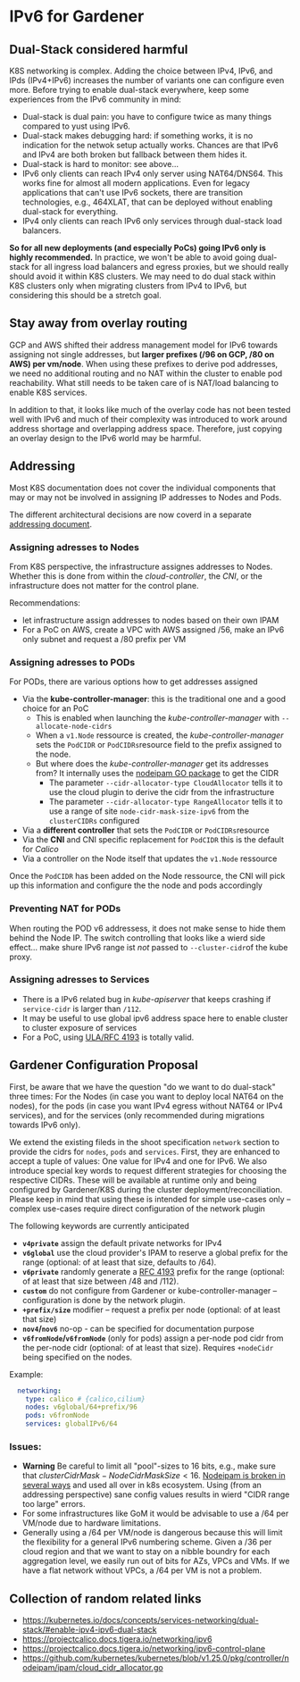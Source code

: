 # IPv6 for Gardener 

## Dual-Stack considered harmful

K8S networking is complex. Adding the choice between IPv4, IPv6, and IPds (IPv4+IPv6) increases the number of variants one can configure even more.
Before trying to enable dual-stack everywhere, keep some experiences from the IPv6 community in mind:
- Dual-stack is dual pain: you have to configure twice as many things compared to yust using IPv6.
- Dual-stack makes debugging hard: if something works, it is no indication for the netwok setup actually works. Chances are that IPv6 and IPv4 are both broken but fallback between them hides it.
- Dual-stack is hard to monitor: see above…
- IPv6 only clients can reach IPv4 only server using NAT64/DNS64. This works fine for almost all modern applications. Even for legacy applications that can't use IPv6 sockets, there are transition technologies, e.g., 464XLAT, that can be deployed without enabling dual-stack for everything.
- IPv4 only clients can reach IPv6 only services through dual-stack load balancers.

**So for all new deployments (and especially PoCs) going IPv6 only is highly recommended.**
In practice, we won't be able to avoid going dual-stack for all ingress load balancers and egress proxies, but we should really should avoid it within K8S clusters. We may need to do dual stack within K8S clusters only when migrating clusters from IPv4 to IPv6, but considering this should be a stretch goal. 

## Stay away from overlay routing

GCP and AWS shifted their address management model for IPv6 towards assigning not single addresses, but **larger prefixes (/96 on GCP, /80 on AWS) per vm/node**.
When using these prefixes to derive pod addresses, we need no additional routing and no NAT within the cluster to enable pod reachability. What still needs to be taken care of is NAT/load balancing to enable K8S services. 

In addition to that, it looks like much of the overlay code has not been tested well with IPv6 and much of their complexity was introduced to work around address shortage and overlapping address space. Therefore, just copying an overlay design to the IPv6 world may be harmful. 

## Addressing

Most K8S documentation does not cover the individual components that may or may not be involved in assigning IP addresses to Nodes and Pods. 

The different architectural decisions are now coverd in a separate [addressing document](addressing).
  
### Assigning adresses to Nodes

From K8S perspective, the infrastructure assignes addresses to Nodes. Whether this is done from within the *cloud-controller*, the *CNI*, or the infrastructure does not matter for the control plane. 

Recommendations:
- let infrastructure assign addresses to nodes based on their own IPAM
- For a PoC on AWS, create a VPC with AWS assigned /56, make an IPv6 only subnet and request a /80 prefix per VM

### Assigning adresses to PODs

For PODs, there are various options how to get addresses assigned
- Via the **kube-controller-manager**: this is the traditional one and a good choice for an PoC
  - This is enabled when launching the *kube-controller-manager* with  ```--allocate-node-cidrs```
  - When a `v1.Node` ressource is created, the *kube-controller-manager* sets the `PodCIDR` or `PodCIDRs`resource field to the prefix assigned to the node.
  - But where does the *kube-controller-manager* get its addresses from? It internally uses the [nodeipam GO package](https://pkg.go.dev/k8s.io/kubernetes/pkg/controller/nodeipam) to get the CIDR
    - The parameter ```--cidr-allocator-type CloudAllocator``` tells it to use the cloud plugin to derive the cidr from the infrastructure
    - The parameter ```--cidr-allocator-type RangeAllocator``` tells it to use a range of site ```node-cidr-mask-size-ipv6``` from the ```clusterCIDRs``` configured
- Via a **different controller** that sets the `PodCIDR` or `PodCIDRs`resource  
- Via the **CNI** and CNI specific replacement for `PodCIDR` this is the default for *Calico*
- Via a controller on the Node itself that updates the `v1.Node` ressource

Once the `PodCIDR` has been added on the Node ressource, the CNI will pick up this information and configure the the node and pods accordingly  

### Preventing NAT for PODs

When routing the POD v6 addressess, it does not make sense to hide them behind the Node IP.  The switch controlling that looks like a wierd side effect… make shure IPv6 range ist *not* passed to `--cluster-cidr`of the kube proxy. 

### Assigning adresses to Services

- There is a IPv6 related bug in *kube-apiserver* that keeps crashing if ```service-cidr``` is larger than ```/112```.
- It may be useful to use global ipv6 address space here to enable cluster to cluster exposure of services
- For a PoC, using [ULA/RFC 4193](https://datatracker.ietf.org/doc/html/rfc4193) is totally valid.

## Gardener Configuration Proposal

First, be aware that we have the question "do we want to do dual-stack" three times: For the Nodes (in case you want to deploy local NAT64 on the nodes), for the pods (in case you want IPv4 egress without NAT64 or IPv4 services), and for the services (only recommended during migrations towards IPv6 only).

We extend the existing fileds in the shoot specification `network` section to provide the cidrs for `nodes`, `pods` and `services`. 
First, they are enhanced to accept a tuple of values: One value for IPv4 and one for IPv6. 
We also introduce special key words to request different strategies for choosing the respective CIDRs. 
These will be available at runtime only and being configured by Gardener/K8S during the cluster deployment/reconciliation.
Please keep in mind that using these is intended for simple use-cases only – complex use-cases require direct configuration of the network plugin

The following keywords are currently anticipated
- **`v4private`** assign the default private networks for IPv4 
- **`v6global`** use the cloud provider's IPAM to reserve a global prefix for the range (optional: of at least that size, defaults to /64).
- **`v6private`** randomly generate a [RFC 4193](https://datatracker.ietf.org/doc/html/rfc4193) prefix for the range (optional: of at least that size between /48 and /112).
- **`custom`** do not configure from Gardener or kube-controller-manager – configuration is done by the network plugin. 
- **`+prefix/size`** modifier – request a prefix per node (optional: of at least that size)
- **`nov4`/`nov6`** no-op - can be specified for documentation purpose
- **`v6fromNode`/`v6fromNode`** (only for pods) assign a per-node pod cidr from the per-node cidr (optional: of at least that size). Requires `+nodeCidr` being specified on the nodes.
  

Example:

```yaml
  networking:
    type: calico # {calico,cilium}
    nodes: v6global/64+prefix/96
    pods: v6fromNode
    services: globalIPv6/64
```


### Issues: 
 - **Warning** Be careful to limit all "pool"-sizes to 16 bits, e.g., make sure that $clusterCidrMask - NodeCidrMaskSize < 16$. 
  [Nodeipam is broken in several ways](https://github.com/cilium/cilium/issues/20756) and used all over in k8s ecosystem. 
  Using (from an addressing perspective) sane config values results in wierd "CIDR range too large" errors. 
 - For some infrastructures like GoM it would be advisable to use a /64 per VM/node due to hardware limitations.
 - Generally using a /64 per VM/node is dangerous because this will limit the flexibility for a general IPv6 numbering scheme. Given a /36 per cloud region and that we want to stay on a nibble boundry for each aggregation level, we easily run out of bits for AZs, VPCs and VMs. If we have a flat network without VPCs, a /64 per VM is not a problem.   

## Collection of random related links
 - https://kubernetes.io/docs/concepts/services-networking/dual-stack/#enable-ipv4-ipv6-dual-stack
 - https://projectcalico.docs.tigera.io/networking/ipv6
 - https://projectcalico.docs.tigera.io/networking/ipv6-control-plane
 - https://github.com/kubernetes/kubernetes/blob/v1.25.0/pkg/controller/nodeipam/ipam/cloud_cidr_allocator.go
